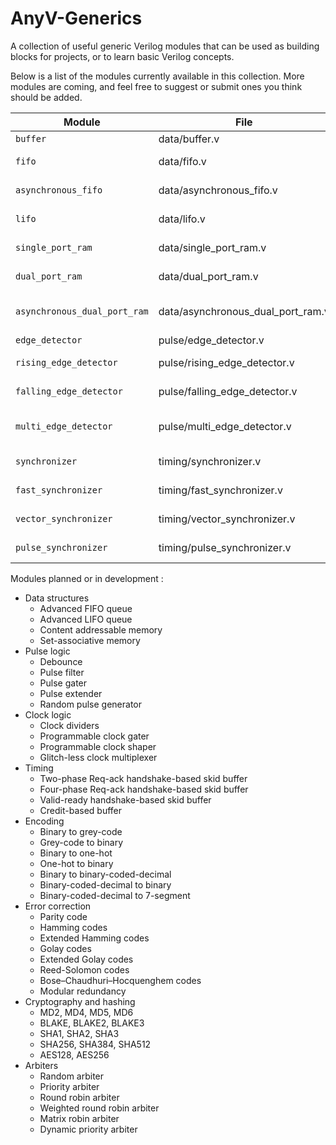 # AnyV-Generics

A collection of useful generic Verilog modules that can be used as building blocks for projects, or to learn basic Verilog concepts.

Below is a list of the modules currently available in this collection. More modules are coming, and feel free to suggest or submit ones you think should be added.

| Module                       | File                              | Description                       |
| ---------------------------- | --------------------------------- | --------------------------------- |
| `buffer`                     | data/buffer.v                     | Data buffer                       |
| `fifo`                       | data/fifo.v                       | Synchronous FIFO queue            |
| `asynchronous_fifo`          | data/asynchronous_fifo.v          | Asynchronous FIFO queue           |
| `lifo`                       | data/lifo.v                       | Synchronous LIFO stack            |
| `single_port_ram`            | data/single_port_ram.v            | Single-port RAM                   |
| `dual_port_ram`              | data/dual_port_ram.v              | Dual-port RAM                     |
| `asynchronous_dual_port_ram` | data/asynchronous_dual_port_ram.v | Asynchronous dual-port RAM        |
| `edge_detector`              | pulse/edge_detector.v             | Edge detector                     |
| `rising_edge_detector`       | pulse/rising_edge_detector.v      | Rising edge detector              |
| `falling_edge_detector`      | pulse/falling_edge_detector.v     | Falling edge detector             |
| `multi_edge_detector`        | pulse/multi_edge_detector.v       | Falling and falling edge detector |
| `synchronizer`               | timing/synchronizer.v             | Flip-flop synchronizer            |
| `fast_synchronizer`          | timing/fast_synchronizer.v        | Flip-flop fast synchronizer       |
| `vector_synchronizer`        | timing/vector_synchronizer.v      | Vector synchronizer               |
| `pulse_synchronizer`         | timing/pulse_synchronizer.v       | Pulse synchronizer                |

Modules planned or in development :

- Data structures
  - Advanced FIFO queue
  - Advanced LIFO queue
  - Content addressable memory
  - Set-associative memory
- Pulse logic
  - Debounce
  - Pulse filter
  - Pulse gater
  - Pulse extender
  - Random pulse generator
- Clock logic
  - Clock dividers
  - Programmable clock gater
  - Programmable clock shaper
  - Glitch-less clock multiplexer
- Timing
  - Two-phase Req-ack handshake-based skid buffer
  - Four-phase Req-ack handshake-based skid buffer
  - Valid-ready handshake-based skid buffer
  - Credit-based buffer
- Encoding
  - Binary to grey-code
  - Grey-code to binary
  - Binary to one-hot
  - One-hot to binary
  - Binary to binary-coded-decimal
  - Binary-coded-decimal to binary
  - Binary-coded-decimal to 7-segment
- Error correction
  - Parity code
  - Hamming codes
  - Extended Hamming codes
  - Golay codes
  - Extended Golay codes
  - Reed-Solomon codes
  - Bose–Chaudhuri–Hocquenghem codes
  - Modular redundancy
- Cryptography and hashing
  - MD2, MD4, MD5, MD6
  - BLAKE, BLAKE2, BLAKE3
  - SHA1, SHA2, SHA3
  - SHA256, SHA384, SHA512
  - AES128, AES256
- Arbiters
  - Random arbiter
  - Priority arbiter
  - Round robin arbiter
  - Weighted round robin arbiter
  - Matrix robin arbiter
  - Dynamic priority arbiter
